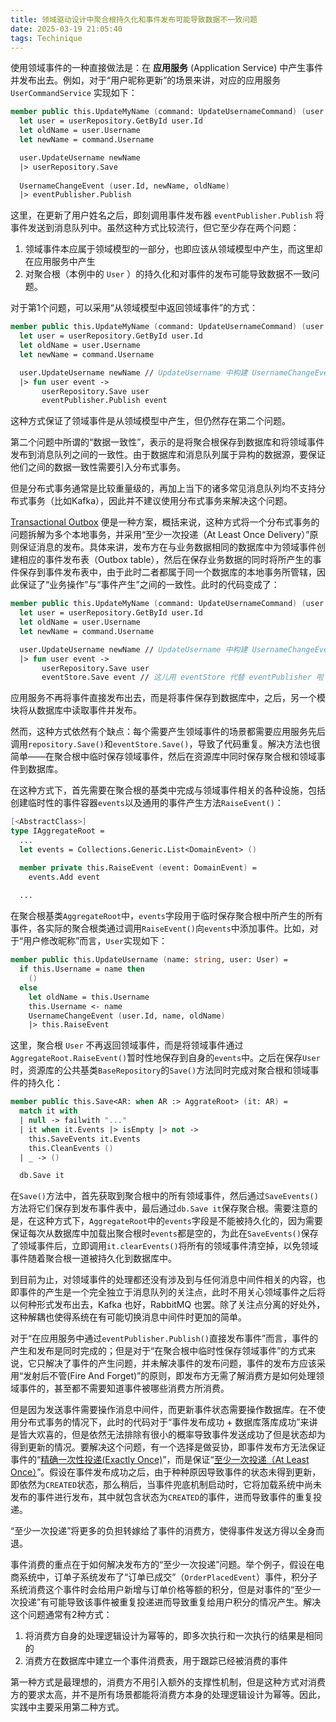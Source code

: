 ```yaml
---
title: 领域驱动设计中聚合根持久化和事件发布可能导致数据不一致问题
date: 2025-03-19 21:05:40
tags: Techinique
---
```


使用领域事件的一种直接做法是：在 **应用服务** (Application Service) 中产生事件并发布出去。例如，对于“用户昵称更新”的场景来讲，对应的应用服务 `UserCommandService` 实现如下：

```fsharp
member public this.UpdateMyName (command: UpdateUsernameCommand) (user: User) =
  let user = userRepository.GetById user.Id
  let oldName = user.Username
  let newName = command.Username

  user.UpdateUsername newName
  |> userRepository.Save
  
  UsernameChangeEvent (user.Id, newName, oldName) 
  |> eventPublisher.Publish
```

这里，在更新了用户姓名之后，即刻调用事件发布器 `eventPublisher.Publish` 将事件发送到消息队列中。虽然这种方式比较流行，但它至少存在两个问题：

1. 领域事件本应属于领域模型的一部分，也即应该从领域模型中产生，而这里却在应用服务中产生
2. 对聚合根（本例中的 `User` ）的持久化和对事件的发布可能导致数据不一致问题。

对于第1个问题，可以采用“从领域模型中返回领域事件”的方式：

```fsharp
member public this.UpdateMyName (command: UpdateUsernameCommand) (user: User) =
  let user = userRepository.GetById user.Id
  let oldName = user.Username
  let newName = command.Username

  user.UpdateUsername newName // UpdateUsername 中构建 UsernameChangeEvent
  |> fun user event -> 
       userRepository.Save user
       eventPublisher.Publish event
```

这种方式保证了领域事件是从领域模型中产生，但仍然存在第二个问题。

第二个问题中所谓的“数据一致性”，表示的是将聚合根保存到数据库和将领域事件发布到消息队列之间的一致性。由于数据库和消息队列属于异构的数据源，要保证他们之间的数据一致性需要引入分布式事务。

但是分布式事务通常是比较重量级的，再加上当下的诸多常见消息队列均不支持分布式事务（比如Kafka），因此并不建议使用分布式事务来解决这个问题。

[Transactional Outbox](https://microservices.io/patterns/data/transactional-outbox.html) 便是一种方案，概括来说，这种方式将一个分布式事务的问题拆解为多个本地事务，并采用“至少一次投递（At Least Once Delivery）”原则保证消息的发布。具体来讲，发布方在与业务数据相同的数据库中为领域事件创建相应的事件发布表（Outbox table），然后在保存业务数据的同时将所产生的事件保存到事件发布表中，由于此时二者都属于同一个数据库的本地事务所管辖，因此保证了“业务操作”与“事件产生”之间的一致性。此时的代码变成了：

```fsharp
member public this.UpdateMyName (command: UpdateUsernameCommand) (user: User) =
  let user = userRepository.GetById user.Id
  let oldName = user.Username
  let newName = command.Username

  user.UpdateUsername newName // UpdateUsername 中构建 UsernameChangeEvent
  |> fun user event -> 
       userRepository.Save user
       eventStore.Save event // 这儿用 eventStore 代替 eventPublisher 啦
```

应用服务不再将事件直接发布出去，而是将事件保存到数据库中，之后，另一个模块将从数据库中读取事件并发布。

然而，这种方式依然有个缺点：每个需要产生领域事件的场景都需要应用服务先后调用`repository.Save()`和`eventStore.Save()`，导致了代码重复。解决方法也很简单——在聚合根中临时保存领域事件，然后在资源库中同时保存聚合根和领域事件到数据库。

在这种方式下，首先需要在聚合根的基类中完成与领域事件相关的各种设施，包括创建临时性的事件容器`events`以及通用的事件产生方法`RaiseEvent()`：
```fsharp
[<AbstractClass>]
type IAggregateRoot = 
  ...
  let events = Collections.Generic.List<DomainEvent> ()

  member private this.RaiseEvent (event: DomainEvent) =
    events.Add event
  
  ...
```

在聚合根基类`AggregateRoot`中，`events`字段用于临时保存聚合根中所产生的所有事件，各实际的聚合根类通过调用`RaiseEvent()`向`events`中添加事件。比如，对于“用户修改昵称”而言，`User`实现如下：

```fsharp
member public this.UpdateUsername (name: string, user: User) =
  if this.Username = name then
    ()
  else
    let oldName = this.Username
    this.Username <- name
    UsernameChangeEvent (user.Id, name, oldName) 
    |> this.RaiseEvent
```

这里，聚合根 `User` 不再返回领域事件，而是将领域事件通过`AggregateRoot.RaiseEvent()`暂时性地保存到自身的`events`中。之后在保存`User`时，资源库的公共基类`BaseRepository`的`Save()`方法同时完成对聚合根和领域事件的持久化：

```fsharp
member public this.Save<AR: when AR :> AggrateRoot> (it: AR) =
  match it with
  | null -> failwith "..."
  | it when it.Events |> isEmpty |> not -> 
    this.SaveEvents it.Events
    this.CleanEvents ()
  | _ -> ()

  db.Save it
```

在`Save()`方法中，首先获取到聚合根中的所有领域事件，然后通过`SaveEvents()`方法将它们保存到发布事件表中，最后通过`db.Save it`保存聚合根。需要注意的是，在这种方式下，`AggregateRoot`中的`events`字段是不能被持久化的，因为需要保证每次从数据库中加载出聚合根时`events`都是空的，为此在`SaveEvents()`保存了领域事件后，立即调用`it.clearEvents()`将所有的领域事件清空掉，以免领域事件随着聚合根一道被持久化到数据库中。

到目前为止，对领域事件的处理都还没有涉及到与任何消息中间件相关的内容，也即事件的产生是一个完全独立于消息队列的关注点，此时不用关心领域事件之后将以何种形式发布出去，Kafka 也好，RabbitMQ 也罢。除了关注点分离的好处外，这种解耦也使得系统在有可能切换消息中间件时更加的简单。

对于“在应用服务中通过`eventPublisher.Publish()`直接发布事件”而言，事件的产生和发布是同时完成的；但是对于“在聚合根中临时性保存领域事件”的方式来说，它只解决了事件的产生问题，并未解决事件的发布问题，事件的发布方应该采用“发射后不管(Fire And Forget)”的原则，即发布方无需了解消费方是如何处理领域事件的，甚至都不需要知道事件被哪些消费方所消费。

但是因为发送事件需要操作消息中间件，而更新事件状态需要操作数据库。在不使用分布式事务的情况下，此时的代码对于“事件发布成功 + 数据库落库成功”来讲是皆大欢喜的，但是依然无法排除有很小的概率导致事件发送成功了但是状态却为得到更新的情况。要解决这个问题，有一个选择是做妥协，即事件发布方无法保证事件的“[精确一次性投递(Exactly Once)](https://www.cloudcomputingpatterns.org/exactly_once_delivery/)”，而是保证“[至少一次投递（At Least Once）](https://www.cloudcomputingpatterns.org/at_least_once_delivery/)”。假设在事件发布成功之后，由于种种原因导致事件的状态未得到更新，即依然为`CREATED`状态，那么稍后，当事件兜底机制启动时，它将加载系统中尚未发布的事件进行发布，其中就包含状态为`CREATED`的事件，进而导致事件的重复投递。

“至少一次投递”将更多的负担转嫁给了事件的消费方，使得事件发送方得以全身而退。

事件消费的重点在于如何解决发布方的“至少一次投递”问题。举个例子，假设在电商系统中，订单子系统发布了“订单已成交”（`OrderPlacedEvent`）事件，积分子系统消费这个事件时会给用户新增与订单价格等额的积分，但是对事件的“至少一次投递”有可能导致该事件被重复投递进而导致重复给用户积分的情况产生。解决这个问题通常有2种方式：

1. 将消费方自身的处理逻辑设计为幂等的，即多次执行和一次执行的结果是相同的
2. 消费方在数据库中建立一个事件消费表，用于跟踪已经被消费的事件

第一种方式是最理想的，消费方不用引入额外的支撑性机制，但是这种方式对消费方的要求太高，并不是所有场景都能将消费方本身的处理逻辑设计为幂等。因此，实践中主要采用第二种方式。
